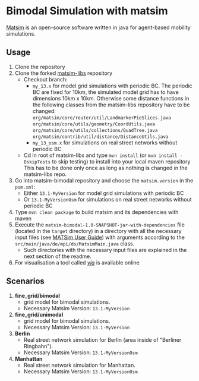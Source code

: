 # Bimodal Simulation with matsim

[Matsim](https://www.matsim.org/) is an open-source software written in java for agent-based mobility simulations.

## Usage
1. Clone the repository
2. Clone the forked [matsim-libs](https://github.com/poss-group/matsim-libs) repository
    - Checkout branch:
        -  `my_13.x` for model grid simulations with periodic BC. The periodic BC are fixed for 10km, the simulated model grid has to have dimensions 10km x 10km. Otherwise some distance functions in the following classes from the matsim-libs repository have to be changed:<br>
        `org/matsim/core/router/util/LandmarkerPieSlices.java`<br>
        `org/matsim/core/utils/geometry/CoordUtils.java`<br>
        `org/matsim/core/utils/collections/QuadTree.java`<br>
        `org/matsim/contrib/util/distance/DistanceUtils.java`
        -  `my_13_osm.x` for simulations on real street networks without periodic BC
    - Cd in root of matsim-libs and type `mvn install` (or `mvn install -DskipTests` to skip testing) to install into your local maven repository
This has to be done only once as long as nothing is changed in the matsim-libs repo.
3. Go into matsim-bimodal repository and choose the `matsim.version` in the `pom.xml`:
    - Either `13.1-MyVersion` for model grid simulations with periodic BC
    - Or `13.1-MyVersionOsm` for simulations on real street networks without periodic BC
5. Type `mvn clean package` to build matsim and its dependencies with maven
6. Execute the `matsim-bimodal-1.0-SNAPSHOT-jar-with-dependencies` file (located in the `target` directory) in a directory with all the necessary input files (see [MATSim User Guide](https://www.matsim.org/docs/userguide/)) with arguments according to the `src/main/java/de/mpi/ds/MatsimMain.java` class.
    - Such directories with the necessary input files are explained in the next section of the readme.
9. For visualisation a tool called [*via*](https://www.simunto.com/via/) is available online

## Scenarios
1. **fine_grid/bimodal**
    - grid model for bimodal simulations.
    - Necessary Matsim Version: `13.1-MyVersion`
2. **fine_grid/unimodal**
    - grid model for bimodal simulations.
    - Necessary Matsim Version: `13.1-MyVersion`
3. **Berlin**
    - Real street network simulation for Berlin (area inside of "Berliner Ringbahn").
    - Necessary Matsim Version: `13.1-MyVersionOsm`
4. **Manhattan**
    - Real street network simulation for Manhattan.
    - Necessary Matsim Version: `13.1-MyVersionOsm`
